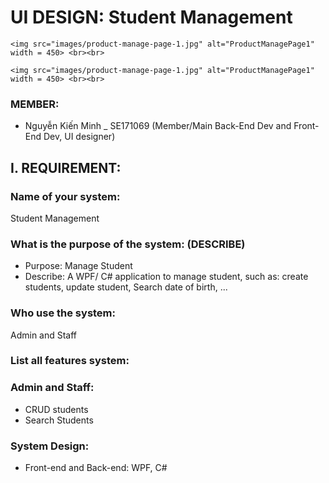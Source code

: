 # UI DESIGN: Student Management <br>
    <img src="images/product-manage-page-1.jpg" alt="ProductManagePage1" width = 450> <br><br>

    <img src="images/product-manage-page-1.jpg" alt="ProductManagePage1" width = 450> <br><br>

### MEMBER:

- Nguyễn Kiến Minh \_ SE171069 (Member/Main Back-End Dev and Front-End Dev, UI designer)

## I. REQUIREMENT:

### Name of your system:

Student Management

### What is the purpose of the system: (DESCRIBE)

- Purpose: Manage Student
- Describe: A WPF/ C# application to manage student, such as: create students, update student, Search date of birth, ...

### Who use the system:

Admin and Staff

### List all features system:

### Admin and Staff:

- CRUD students
- Search Students

### System Design:
- Front-end and Back-end: WPF, C#
